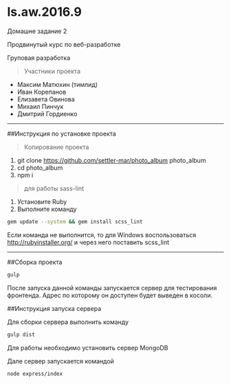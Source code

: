 # ls.aw.2016.9

Домашне задание 2

Продвинутый курс по веб-разработке

Груповая разработка

>Участники проекта

* Максим Матюхин (тимлид)
* Иван Корепанов
* Елизавета Овинова
* Михаил Пинчук
* Дмитрий Гордиенко

---
##Инструкция по установке проекта

>Копирование проекта

1. git clone https://github.com/settler-mar/photo_album photo_album
2. cd photo_album
3. npm i

>для работы sass-lint

1. Установите Ruby
2. Выполните команду

```sh
gem update --system && gem install scss_lint
````

Если команда не выполнится, то для Windows воспользоваться http://rubyinstaller.org/ и через него поставить scss_lint

---------

##Сборка проекта

```sh
gulp
```

После запуска данной команды запускается сервер для тестирования фронтенда. Адрес по которому он доступен будет выведен в косоли.

##Инструкция запуска сервера

Для сборки сервера выполнить команду

```sh
gulp dist
````

Для работы необходимо установить сервер MongoDB

Дале сервер запускается командой

```sh
node express/index
````

